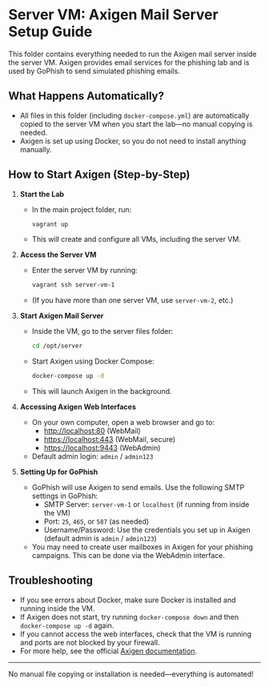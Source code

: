 # Server VM: Axigen Mail Server Setup Guide

This folder contains everything needed to run the Axigen mail server inside the server VM. Axigen provides email services for the phishing lab and is used by GoPhish to send simulated phishing emails.

## What Happens Automatically?
- All files in this folder (including `docker-compose.yml`) are automatically copied to the server VM when you start the lab—no manual copying is needed.
- Axigen is set up using Docker, so you do not need to install anything manually.

## How to Start Axigen (Step-by-Step)

1. **Start the Lab**
   - In the main project folder, run:
     ```sh
     vagrant up
     ```
   - This will create and configure all VMs, including the server VM.

2. **Access the Server VM**
   - Enter the server VM by running:
     ```sh
     vagrant ssh server-vm-1
     ```
   - (If you have more than one server VM, use `server-vm-2`, etc.)

3. **Start Axigen Mail Server**
   - Inside the VM, go to the server files folder:
     ```sh
     cd /opt/server
     ```
   - Start Axigen using Docker Compose:
     ```sh
     docker-compose up -d
     ```
   - This will launch Axigen in the background.

4. **Accessing Axigen Web Interfaces**
   - On your own computer, open a web browser and go to:
     - [http://localhost:80](http://localhost:80) (WebMail)
     - [https://localhost:443](https://localhost:443) (WebMail, secure)
     - [https://localhost:9443](https://localhost:9443) (WebAdmin)
   - Default admin login: `admin` / `admin123`

5. **Setting Up for GoPhish**
   - GoPhish will use Axigen to send emails. Use the following SMTP settings in GoPhish:
     - SMTP Server: `server-vm-1` or `localhost` (if running from inside the VM)
     - Port: `25`, `465`, or `587` (as needed)
     - Username/Password: Use the credentials you set up in Axigen (default admin is `admin` / `admin123`)
   - You may need to create user mailboxes in Axigen for your phishing campaigns. This can be done via the WebAdmin interface.

## Troubleshooting
- If you see errors about Docker, make sure Docker is installed and running inside the VM.
- If Axigen does not start, try running `docker-compose down` and then `docker-compose up -d` again.
- If you cannot access the web interfaces, check that the VM is running and ports are not blocked by your firewall.
- For more help, see the official [Axigen documentation](https://www.axigen.com/documentation/).

---

No manual file copying or installation is needed—everything is automated!

